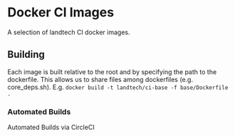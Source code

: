 # Docker CI Images

A selection of landtech CI docker images. 

## Building

Each image is built relative to the root and by specifying the path to the dockerfile. This allows us to share files among dockerfiles (e.g. core_deps.sh). E.g. `docker build -t landtech/ci-base -f base/Dockerfile .`

### Automated Builds

Automated Builds via CircleCI
